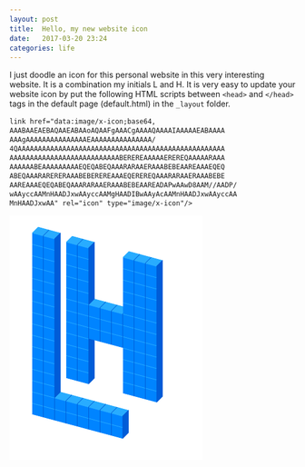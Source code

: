 ```yaml
---
layout: post
title:  Hello, my new website icon
date:   2017-03-20 23:24
categories: life
---
```

I just doodle an icon for this personal website in this very interesting website. It is a combination my initials L and H.
It is very easy to update your website icon by put the following HTML scripts between `<head>` and `</head>` tags in the default page (default.html) in the `_layout` folder.

```
link href="data:image/x-icon;base64,
AAABAAEAEBAQAAEABAAoAQAAFgAAACgAAAAQAAAAIAAAAAEABAAAA
AAAgAAAAAAAAAAAAAAAEAAAAAAAAAAAAAAA/
4QAAAAAAAAAAAAAAAAAAAAAAAAAAAAAAAAAAAAAAAAAAAAAAAAAAA
AAAAAAAAAAAAAAAAAAAAAAAAAAABEREREAAAAAEREREQAAAAARAAA
AAAAAABEAAAAAAAAAEQEQABEQAAARARAAERAAABEBEAAREAAAEQEQ
ABEQAAARARERERAAABEBEREREAAAEQEREREQAAARARAAERAAABEBE
AAREAAAEQEQABEQAAARARAAERAAABEBEAAREADAPwAAwD8AAM//AADP/
wAAyccAAMnHAADJxwAAyccAAMgHAADIBwAAyAcAAMnHAADJxwAAyccAA
MnHAADJxwAA" rel="icon" type="image/x-icon"/>
```
![icon](\image\893411.png)
